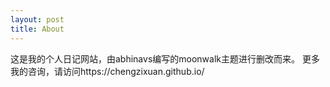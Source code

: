 ```yaml
---
layout: post
title: About
---
```


这是我的个人日记网站，由abhinavs编写的moonwalk主题进行删改而来。
更多我的咨询，请访问https://chengzixuan.github.io/